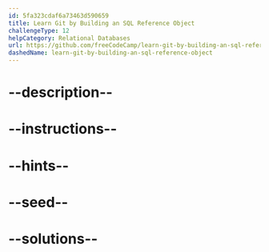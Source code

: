 ```yaml
---
id: 5fa323cdaf6a73463d590659
title: Learn Git by Building an SQL Reference Object
challengeType: 12
helpCategory: Relational Databases
url: https://github.com/freeCodeCamp/learn-git-by-building-an-sql-reference-object
dashedName: learn-git-by-building-an-sql-reference-object
---
```


# --description--

# --instructions--

# --hints--

# --seed--

# --solutions--
